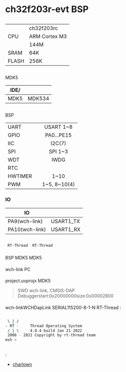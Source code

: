 # ch32f203r-evt BSP 
## 
|       |           |
| --------- | ------------- |
|   | ch32f203rc    |
| CPU       | ARM Cortex M3 |
|       | 144M           |
| SRAM  | 64K           |
| FLASH | 256K           |

## 

MDK5

| IDE/ |                    |
| ---------- | ---------------------------- |
| MDK5       | MDK534                       |




## 

 BSP 

|       |  |                        |
| --------- | -------- | :------------------------:|
| UART      |      | USART 1~8       |
| GPIO      |      | PA0...PE15                  |
| IIC       |      | I2C(7)                |
| SPI       |      | SPI 1~3                    |
| WDT       |      | IWDG                       |
| RTC       |      |            |
| HWTIMER   |      | 1~10                   |
| PWM       |      | 1~5, 8~10(4)      |


### IO

| IO |  |
| ---- | -------------- |
| PA9(wch-link)  | USART1_TX      |
| PA10(wch-link) | USART1_RX      |



## 

     RT-Thread  RT-Thread  

### 

 BSP  MDK5  MDK5 

#### 

wch-link PC

#### 

 project.uvprojx  MDK5 

>  SWD wch-link, CMSIS-DAP Debuggerstart:0x20000000size:0x00002800


#### 


wch-linkWCHDapLink SERIAL115200-8-1-N RT-Thread :

```bash

 \ | /
- RT -     Thread Operating System
 / | \     4.0.4 build Jan 21 2022
 2006 - 2021 Copyright by rt-thread team
msh >
```

## 

:

- [charlown](https://github.com/charlown)
